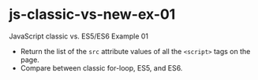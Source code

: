 # js-classic-vs-new-ex-01
JavaScript classic vs. ES5/ES6 Example 01
- Return the list of the `src` attribute values of all the `<script>` tags on the page.
- Compare between classic for-loop, ES5, and ES6.
